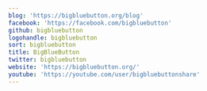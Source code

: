 ```yaml
---
blog: 'https://bigbluebutton.org/blog'
facebook: 'https://facebook.com/bigbluebutton'
github: bigbluebutton
logohandle: bigbluebutton
sort: bigbluebutton
title: BigBlueButton
twitter: bigbluebutton
website: 'https://bigbluebutton.org/'
youtube: 'https://youtube.com/user/bigbluebuttonshare'
---
```

